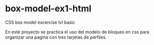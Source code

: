 # box-model-ex1-html
CSS box model excercise lvl basic

En este proyecto se practica el uso del modelo de bloques en css para organizar una pagina con tres tarjetas de perfiles.
